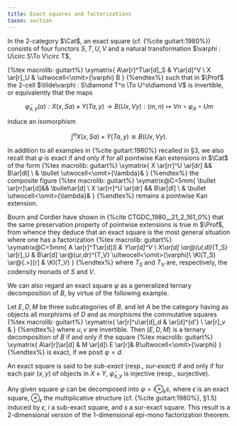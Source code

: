 ```yaml
---
title: Exact squares and factorizations
taxon: section
---
```


In the 2-category $\Cat$, an exact square (cf. {%cite guitart:1980%}) consists of four functors $S,T,U,V$ and a natural transformation $\varphi : U\circ S\To V\circ T$,

{%tex macrolib: guitart%}
\xymatrix{
  A\ar[r]^T\ar[d]_S  & Y\ar[d]^V  \\
  X \ar[r]_U & \ultwocell<\omit>{\varphi} B
}
{%endtex%}
such that in $\Prof$ the 2-cell $\tilde\varphi : S\diamond T^o \To U^o\diamond V$ is invertible, or equivalently that the maps

$$ \tilde\varphi_{x,y}(a) : X(x,Sa)\times Y(Ta,y) \to B(Ux, Vy) : (m,n)\mapsto Vn\circ \varphi_A\circ Um $$

induce an isomorphism

$$ \displaystyle\int^a X(x,Sa)\times Y(Ta,y) \cong B(Ux, Vy). $$

In addition to all examples in {%cite guitart:1980%} recalled in §3, we also recall that $\varphi$ is exact if and only if for all pointwise Kan extensions in $\Cat$ of the form
{%tex macrolib: guitart%}
\xymatrix{
  X \ar[rr]^U \ar[dr] && B\ar[dl] \\
  & \bullet \utwocell<\omit>{\lambda}&
}
{%endtex%}
the composite figure
{%tex macrolib: guitart%}
\xymatrix@C=5mm{
  \bullet \ar[rr]\ar[d]&& \bullet\ar[d] \\
  X \ar[rr]^U \ar[dr] && B\ar[dl] \\
  & \bullet \utwocell<\omit>{\lambda}&
}
{%endtex%}
remains a pointwise Kan extension.

Bourn and Cordier have shown in {%cite CTGDC_1980__21_2_161_0%} that the same preservation property of pointwise extensions is true in $\Prof$, from whence they deduce that an exact square is the most general situation where one has a factorization
{%tex macrolib: guitart%}
\xymatrix@C=5mm{
  A \ar[r]^T\ar[d]_S & Y\ar[d]^V \\
  X\ar[d] \ar@(ul,dl)_{T_S} \ar[r]_U & B\ar[d] \ar@(ur,dr)^{T_V} \ultwocell<\omit>{\varphi}\\
  \Kl(T_S) \ar@{.>}[r] & \Kl(T_V)
}
{%endtex%}
where $T_S$ and $T_V$ are, respectively, the codensity monads of $S$ and $V$.

We can also regard an exact square $\varphi$ as a generalized ternary decomposition of $B$, by virtue of the following example.

Let $E,D,M$ be three subcategories of $B$, and let $A$ be the category having as objects all morphisms of $D$ and as morphisms the commutative squares
{%tex macrolib: guitart%}
\xymatrix{
  \ar[r]^u\ar[d]_d & \ar[d]^{d'} \\
  \ar[r]_v &
}
{%endtex%}
where $u,v$ are invertible. Then $(E,D,M)$ is a ternary decomposition of $B$ if and only if the square
{%tex macrolib: guitart%}
\xymatrix{
  A\ar[r]\ar[d] & M \ar[d]\\
  E \ar[r]& B\ultwocell<\omit>{\varphi}
}
{%endtex%}
is exact, if we posit $\varphi=d$.

An exact square is said to be *sub-exact* (resp., *sur-exact*) if and only if for each pair $(x,y)$ of objects in $X\times Y$, $\tilde\varphi_{x,y}$ is injective (resp., surjective).

Any given square $\varphi$ can be decomposed into $\varphi = i \otimes_\epsilon s$, where $\epsilon$ is an exact square, $\otimes_\epsilon$ the multiplicative structure (cf. {%cite guitart:1980%}, §1.5) induced by $\epsilon$, $i$ a sub-exact square, and $s$ a sur-exact square. This result is a 2-dimensional version of the 1-dimensional epi-mono factorization theorem.